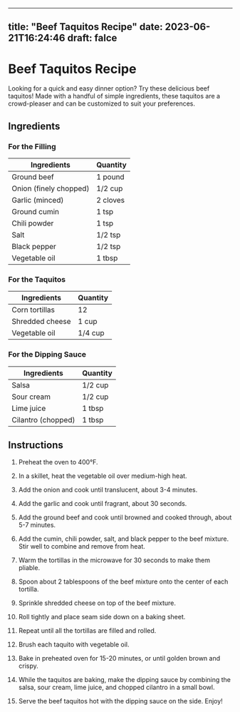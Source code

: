 
---
title: "Beef Taquitos Recipe"
date: 2023-06-21T16:24:46
draft: falce
---

# Beef Taquitos Recipe 

Looking for a quick and easy dinner option? Try these delicious beef taquitos! Made with a handful of simple ingredients, these taquitos are a crowd-pleaser and can be customized to suit your preferences. 

## Ingredients 

### For the Filling

| Ingredients           | Quantity |
| ---------------------| -------- |
| Ground beef           | 1 pound  |
| Onion (finely chopped)| 1/2 cup  |
| Garlic (minced)       | 2 cloves |
| Ground cumin          | 1 tsp    |
| Chili powder          | 1 tsp    |
| Salt                  | 1/2 tsp  |
| Black pepper          | 1/2 tsp  |
| Vegetable oil         | 1 tbsp   |

### For the Taquitos 

| Ingredients      | Quantity |
| -----------------| -------- |
| Corn tortillas   | 12       |
| Shredded cheese  | 1 cup    |
| Vegetable oil    | 1/4 cup  |

### For the Dipping Sauce

| Ingredients     | Quantity  |
| ----------------| --------- |
| Salsa            | 1/2 cup   |
| Sour cream      | 1/2 cup   |
| Lime juice      | 1 tbsp    |
| Cilantro (chopped) | 1 tbsp |

## Instructions 

1. Preheat the oven to 400°F. 

2. In a skillet, heat the vegetable oil over medium-high heat. 

3. Add the onion and cook until translucent, about 3-4 minutes.

4. Add the garlic and cook until fragrant, about 30 seconds.

5. Add the ground beef and cook until browned and cooked through, about 5-7 minutes. 

6. Add the cumin, chili powder, salt, and black pepper to the beef mixture. Stir well to combine and remove from heat. 

7. Warm the tortillas in the microwave for 30 seconds to make them pliable. 

8. Spoon about 2 tablespoons of the beef mixture onto the center of each tortilla. 

9. Sprinkle shredded cheese on top of the beef mixture. 

10. Roll tightly and place seam side down on a baking sheet. 

11. Repeat until all the tortillas are filled and rolled. 

12. Brush each taquito with vegetable oil. 

13. Bake in preheated oven for 15-20 minutes, or until golden brown and crispy. 

14. While the taquitos are baking, make the dipping sauce by combining the salsa, sour cream, lime juice, and chopped cilantro in a small bowl. 

15. Serve the beef taquitos hot with the dipping sauce on the side. Enjoy!
